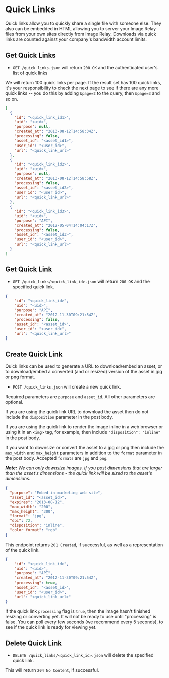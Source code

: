 Quick Links
===========

Quick links allow you to quickly share a single file with someone else. They also can be embedded in HTML allowing you to
server your Image Relay files from your own sites directly from Image Relay. Downloads via quick links are counted against
your company's bandwidth account limits.

Get Quick Links
---------------

* `GET /quick_links.json` will return `200 OK` and the authenticated user's list of quick links

We will return 100 quick links per page. If the result set has 100 quick links, it's your responsibility to check the next page to see if there are any more quick links -- you do this by adding `&page=2` to the query, then `&page=3` and so on.

```json
[
  {
    "id": "<quick_link_id1>",
    "uid": "<uid>",
    "purpose": null,
    "created_at": "2013-08-12T14:58:34Z",
    "processing": false,
    "asset_id": "<asset_id1>",
    "user_id": "<user_id>",
    "url": "<quick_link_url>"
  },
  {
    "id": "<quick_link_id2>",
    "uid": "<uid>",
    "purpose": null,
    "created_at": "2013-08-12T14:58:58Z",
    "processing": false,
    "asset_id": "<asset_id2>",
    "user_id": "<user_id>",
    "url": "<quick_link_url>"
  },
  {
    "id": "<quick_link_id3>",
    "uid": "<uid>",
    "purpose": "API",
    "created_at": "2012-05-04T14:04:17Z",
    "processing": false,
    "asset_id": "<asset_id3>",
    "user_id": "<user_id>",
    "url": "<quick_link_url>"
  }
]
```

Get Quick Link
--------------

* `GET /quick_links/<quick_link_id>.json` will return `200 OK` and the specified quick link.

```json
{
    "id": "<quick_link_id>",
    "uid": "<uid>",
    "purpose": "API",
    "created_at": "2012-11-30T09:21:54Z",
    "processing": false,
    "asset_id": "<asset_id>",
    "user_id": "<user_id>",
    "url": "<quick_link_url>"
}
```

Create Quick Link
-----------------
Quick links can be used to generate a URL to download/embed an asset, or to download/embed a converted (and or resized) version of the asset in jpg or png format.

* `POST /quick_links.json` will create a new quick link.

Required parameters are `purpose` and `asset_id`. All other parameters are optional.

If you are using the quick link URL to download the asset then do not include the `disposition` parameter in the post body.

If you are using the quick link to render the image inline in a web browser or using it in an `<img>` tag, for example, then include `"disposition": "inline"` in the post body.

If you want to downsize or convert the asset to a jpg or png then include the `max_width` and `max_height` parameters in addition to the `format` parameter in the post body. Accepted `formats` are `jpg` and `png`.

_**Note:** We can only downsize images. If you post dimensions that are larger than the asset's dimensions - the quick link will be sized to the asset's dimensions._

```json
{
  "purpose": "Embed in marketing web site",
  "asset_id": "<asset_id>",
  "expires": "2013-08-12",
  "max_width": "200",
  "max_height": "300",
  "format": "jpg",
  "dpi": 72,
  "disposition": "inline",
  "color_format": "rgb"
}
```

This endpoint returns `201 Created`, if successful, as well as a representation of the quick link.

```json
{
    "id": "<quick_link_id>",
    "uid": "<uid>",
    "purpose": "API",
    "created_at": "2012-11-30T09:21:54Z",
    "processing": true,
    "asset_id": "<asset_id>",
    "user_id": "<user_id>",
    "url": "<quick_link_url>"
}
```

If the quick link `processing` flag is `true`, then the image hasn't finished resizing or converting yet. It will not be ready to use until "processing" is false. You can poll every few seconds (we recommend every 5 seconds), to see if the quick link is ready for viewing yet.

Delete Quick Link
-----------------

* `DELETE /quick_links/<quick_link_id>.json` will delete the specified quick link.

This will return `204 No Content`, if successful.
